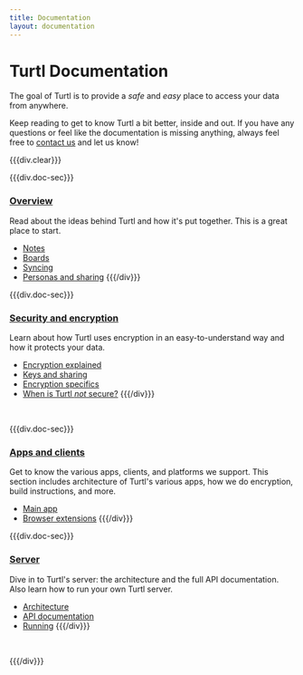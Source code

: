 ```yaml
---
title: Documentation
layout: documentation
---
```


# Turtl Documentation

The goal of Turtl is to provide a *safe* and *easy* place to access your data
from anywhere.

Keep reading to get to know Turtl a bit better, inside and out. If you have any
questions or feel like the documentation is missing anything, always feel free
to [contact us](/contact) and let us know!

{{{div.clear}}}

{{{div.doc-sec}}}
### [Overview](/docs/overview)
Read about the ideas behind Turtl and how it's put together. This is a great
place to start.

- [Notes](/docs/overview#notes)
- [Boards](/docs/overview#boards)
- [Syncing](/docs/overview#syncing)
- [Personas and sharing](/docs/overview#personas-and-sharing)
{{{/div}}}

{{{div.doc-sec}}}
### [Security and encryption](/docs/security)
Learn about how Turtl uses encryption in an easy-to-understand way and how it
protects your data.

- [Encryption explained](/docs/security#encryption-explained)
- [Keys and sharing](/docs/security#keys-and-sharing)
- [Encryption specifics](/docs/security#encryption-specifics)
- [When is Turtl *not* secure?](/docs/security#when-is-turtl-not-secure)
{{{/div}}}


<div class="clearMe">&nbsp;</div>

{{{div.doc-sec}}}
### [Apps and clients](/docs/clients/index)
Get to know the various apps, clients, and platforms we support. This section
includes architecture of Turtl's various apps, how we do encryption, build
instructions, and more.

- [Main app](/docs/clients/app/index)
- [Browser extensions](/docs/clients/extensions/index)
{{{/div}}}

{{{div.doc-sec}}}
### [Server](/docs/server/index)
Dive in to Turtl's server: the architecture and the full API documentation. Also
learn how to run your own Turtl server.

- [Architecture](/docs/server/architecture)
- [API documentation](/docs/server/api/index)
- [Running](/docs/server/running)
{{{/div}}}

<div class="clearMe">&nbsp;</div>

{{{/div}}}


